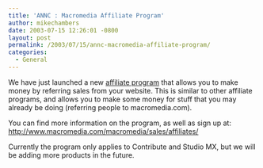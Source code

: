 ```yaml
---
title: 'ANNC : Macromedia Affiliate Program'
author: mikechambers
date: 2003-07-15 12:26:01 -0800
layout: post
permalink: /2003/07/15/annc-macromedia-affiliate-program/
categories:
  - General
---
```



We have just launched a new [affiliate program][1] that allows you to make money by referring sales from your website. This is similar to other affiliate programs, and allows you to make some money for stuff that you may already be doing (referring people to macromedia.com).

You can find more information on the program, as well as sign up at:  
<http://www.macromedia.com/macromedia/sales/affiliates/>

Currently the program only applies to Contribute and Studio MX, but we will be adding more products in the future.

 [1]: http://www.macromedia.com/macromedia/sales/affiliates/